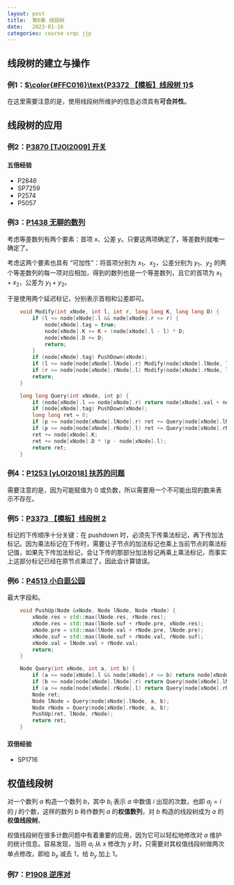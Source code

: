 ```yaml
---
layout: post
title:  第6章 线段树
date:   2023-01-16
categories: course srqc jjp
---
```


## 线段树的建立与操作

### 例1：[$\color{#FFC016}\text{P3372 【模板】线段树 1}$](https://www.luogu.com.cn/problem/P3372)

在这里需要注意的是，使用线段树所维护的信息必须具有**可合并性**。

## 线段树的应用

### 例2：[P3870 [TJOI2009] 开关](https://www.luogu.com.cn/problem/P3870)

#### 五倍经验

* P2846
* SP7259
* P2574
* P5057

### 例3：[P1438 无聊的数列](https://www.luogu.com.cn/problem/P1438)

考虑等差数列有两个要素：首项 $x$、公差 $y$。只要这两项确定了，等差数列就唯一确定了。

考虑这两个要素也具有 “可加性”：将首项分别为 $x_1$、$x_2$，公差分别为 $y_1$、$y_2$ 的两个等差数列的每一项对应相加，得到的数列也是一个等差数列，且它的首项为 $x_1 + x_2$，公差为 $y_1 + y_2$。

于是使用两个延迟标记，分别表示首相和公差即可。

```cpp
    void Modify(int xNode, int l, int r, long long K, long long D) {
        if (l <= node[xNode].l && node[xNode].r <= r) {
            node[xNode].tag = true;
            node[xNode].K += K + (node[xNode].l - l) * D;
            node[xNode].D += D;
            return;
        }
        if (node[xNode].tag) PushDown(xNode);
        if (l <= node[node[xNode].lNode].r) Modify(node[xNode].lNode, l, r, K, D);
        if (r >= node[node[xNode].rNode].l) Modify(node[xNode].rNode, l, r, K, D);
        return;
    }

    long long Query(int xNode, int p) {
        if (node[xNode].l == node[xNode].r) return node[xNode].val + node[xNode].K;
        if (node[xNode].tag) PushDown(xNode);
        long long ret = 0;
        if (p <= node[node[xNode].lNode].r) ret += Query(node[xNode].lNode, p);
        if (p >= node[node[xNode].rNode].l) ret += Query(node[xNode].rNode, p);
        ret += node[xNode].K;
        ret += node[xNode].D * (p - node[xNode].l);
        return ret;
    }
```

### 例4：[P1253 [yLOI2018] 扶苏的问题](https://www.luogu.com.cn/problem/P1253)

需要注意的是，因为可能赋值为 $0$ 或负数，所以需要用一个不可能出现的数来表示不存在。

### 例5：[P3373 【模板】线段树 2](https://www.luogu.com.cn/problem/P3373)

标记的下传顺序十分关键：在 $\text{pushdown}$ 时，必须先下传乘法标记，再下传加法标记。因为乘法标记在下传时，需要让子节点的加法标记也乘上当前节点的乘法标记值，如果先下传加法标记，会让下传的那部分加法标记再乘上乘法标记，而事实上这部分标记已经在原节点乘过了，因此会计算错误。

### 例6：[P4513 小白逛公园](https://www.luogu.com.cn/problem/P4513)

最大字段和。

```cpp
    void PushUp(Node &xNode, Node lNode, Node rNode) {
        xNode.res = std::max(lNode.res, rNode.res);
        xNode.res = std::max(lNode.suf + rNode.pre, xNode.res);
        xNode.pre = std::max(lNode.val + rNode.pre, lNode.pre);
        xNode.suf = std::max(lNode.suf + rNode.val, rNode.suf);
        xNode.val = lNode.val + rNode.val;
        return;
    }
```

```cpp
    Node Query(int xNode, int a, int b) {
        if (a <= node[xNode].l && node[xNode].r <= b) return node[xNode];
        if (b <= node[node[xNode].lNode].r) return Query(node[xNode].lNode, a, b);
        if (a >= node[node[xNode].rNode].l) return Query(node[xNode].rNode, a, b);
        Node ret;
        Node lNode = Query(node[xNode].lNode, a, b);
        Node rNode = Query(node[xNode].rNode, a, b);
        PushUp(ret, lNode, rNode);
        return ret;
    }
```

#### 双倍经验

* SP1716

## 权值线段树

对一个数列 $a$ 构造一个数列 $b$，其中 $b_i$ 表示 $a$ 中数值 $i$ 出现的次数，也即 $a_j = i$ 的 $j$ 的个数，这样的数列 $b$ 称作数列 $a$ 的**权值数列**，对 $b$ 构造的线段树成为 $a$ 的**权值线段树**。

权值线段树在很多计数问题中有着重要的应用，因为它可以轻松地修改对 $a$ 维护的统计信息。容易发现，当将 $a_i$ 从 $x$ 修改为 $y$ 时，只需要对其权值线段树做两次单点修改，即给 $b_x$ 减去 $1$，给 $b_y$ 加上 $1$。

### 例7：[P1908 逆序对](https://www.luogu.com.cn/problem/P1908)